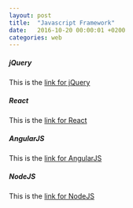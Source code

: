 ```yaml
---
layout: post
title:  "Javascript Framework"
date:   2016-10-20 00:00:01 +0200
categories: web
---
```


##### **jQuery**
This is the [link for jQuery][link-jquery]

##### **React**
This is the [link for React][link-react]

##### **AngularJS**
This is the [link for AngularJS][link-angular]

##### **NodeJS**
This is the [link for NodeJS][link-node]

[link-jquery]: https://jquery.com/
[link-react]: https://facebook.github.io/react/index.html
[link-angular]: https://angularjs.org/
[link-node]: https://nodejs.org/it/
